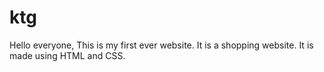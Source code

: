 # ktg
Hello everyone,
  This is my first ever website.
  It is a shopping website.
  It is made using HTML and CSS.
